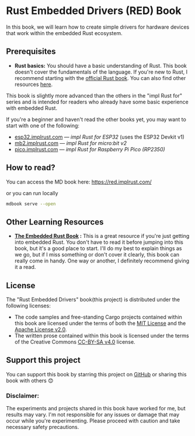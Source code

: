 # Rust Embedded Drivers (RED) Book

In this book, we will learn how to create simple drivers for hardware devices that work within the embedded Rust ecosystem. 

## Prerequisites

- **Rust basics:** You should have a basic understanding of Rust. This book doesn't cover the fundamentals of the language.  If you're new to Rust, I recommend starting with the [official Rust book](https://doc.rust-lang.org/book/). You can also find other resources [here](https://implrust.com/learn/beginner/).

This book is slightly more advanced than the others in the "impl Rust for" series and is intended for readers who already have some basic experience with embedded Rust.

If you're a beginner and haven't read the other books yet, you may want to start with one of the following:

- [esp32.implrust.com](https://esp32.implrust.com) — *impl Rust for ESP32* (uses the ESP32 Devkit v1)  
- [mb2.implrust.com](https://mb2.implrust.com) — *impl Rust for micro:bit v2*  
- [pico.implrust.com](https://pico.implrust.com) — *impl Rust for Raspberry Pi Pico (RP2350)*

## How to read?

You can access the MD book here: https://red.implrust.com/

or you can run locally

```sh
mdbook serve --open
```

 
## Other Learning Resources

- **[The Embedded Rust Book](https://docs.rust-embedded.org/book/intro/index.html) :** This is a great resource if you're just getting into embedded Rust. You don't have to read it before jumping into this book, but it's a good place to start.   I'll do my best to explain things as we go, but if I miss something or don't cover it clearly, this book can really come in handy. One way or another, I definitely recommend giving it a read.
 
## License

The "Rust Embedded Drivers" book(this project) is distributed under the following licenses:

* The code samples and free-standing Cargo projects contained within this book are licensed under the terms of both the [MIT License] and the [Apache License v2.0].
* The written prose contained within this book is licensed under the terms of the Creative Commons [CC-BY-SA v4.0] license.

[MIT License]: ./LICENSE-MIT
[Apache License v2.0]: ./LICENSE-APACHE
[CC-BY-SA v4.0]: ./LICENSE-CC-BY-SA
[MIT License Hosted]: https://opensource.org/licenses/MIT
[Apache License v2.0 Hosted]: http://www.apache.org/licenses/LICENSE-2.0
[CC-BY-SA v4.0 Hosted]: https://creativecommons.org/licenses/by-sa/4.0/legalcode


## Support this project

You can support this book by starring this project on [GitHub](https://github.com/ImplFerris/red-book) or sharing this book with others 😊

### Disclaimer: 
The experiments and projects shared in this book have worked for me, but results may vary. I'm not responsible for any issues or damage that may occur while you're experimenting. Please proceed with caution and take necessary safety precautions.

